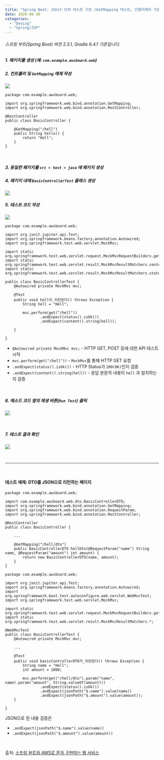 ```yaml
---
title: "Spring Boot: JUnit 단위 테스트 기초 (GetMapping 테스트, 인텔리제이 기준)"
date: 2020-06-30
categories: 
  - "DevLog"
  - "Spring/JSP"
---
```


###### 스프링 부트(Spring Boot) 버전 2.3.1, Gradle 6.4.1 기준입니다.

##### **1\. 패키지를 생성 (예: `com.example.awsboard.web`)**

##### **2\. 컨트롤러 및 `GetMapping` 예제 작성**

 ![](/assets/img/wp-content/uploads/2020/06/스크린샷-2020-06-30-오후-5.25.17.png)

```
package com.example.awsboard.web;

import org.springframework.web.bind.annotation.GetMapping;
import org.springframework.web.bind.annotation.RestController;

@RestController
public class BasicController {

    @GetMapping("/hell")
    public String hello() {
        return "Hell";
    }
}
```

 

##### **3\. 동일한 패키지를 `src > test > java` 에 패키지 생성**

##### **4\. 패키지 내에 `BasicControllerTest` 클래스 생성**

 ![](/assets/img/wp-content/uploads/2020/06/스크린샷-2020-06-30-오후-5.30.39.png)

##### **5\. 테스트 코드 작성**

 ![](/assets/img/wp-content/uploads/2020/06/스크린샷-2020-06-30-오후-5.32.13.png)

```
package com.example.awsboard.web;

import org.junit.jupiter.api.Test;
import org.springframework.beans.factory.annotation.Autowired;
import org.springframework.test.web.servlet.MockMvc;

import static org.springframework.test.web.servlet.request.MockMvcRequestBuilders.get;
import static org.springframework.test.web.servlet.result.MockMvcResultMatchers.content;
import static org.springframework.test.web.servlet.result.MockMvcResultMatchers.status;

public class BasicControllerTest {
    @Autowired private MockMvc mvc;

    @Test
    public void hell이_리턴된다() throws Exception {
        String hell = "Hell";

        mvc.perform(get("/hell"))
                .andExpect(status().isOk())
                .andExpect(content().string(hell));

    }

}
```

- `@Autowired private MockMvc mvc;` - HTTP GET, POST 등에 대한 API 테스트 시작
- `mvc.perform(get("/hell"))` - `MockMvc`를 통해 HTTP GET 요청
- `.andExpect(status().isOk())` - HTTP Status가 `200(OK)`인지 검증
- `.andExpect(content().string(hell))` - 응답 본문의 내용이 `hell` 과 일치하는지 검증

 

##### **6\. 메소드 코드 옆의 재생 버튼(`Run Test`) 클릭**

 ![](/assets/img/wp-content/uploads/2020/06/스크린샷-2020-06-30-오후-5.36.35.png)

 

##### **7\. 테스트 결과 확인**

 ![](/assets/img/wp-content/uploads/2020/06/스크린샷-2020-06-30-오후-5.37.13.png)

 

* * *

 

#### **테스트 예제: DTO를 JSON으로 리턴하는 페이지**

```
package com.example.awsboard.web;

import com.example.awsboard.web.dto.BasicControllerDTO;
import org.springframework.web.bind.annotation.GetMapping;
import org.springframework.web.bind.annotation.RequestParam;
import org.springframework.web.bind.annotation.RestController;

@RestController
public class BasicController {

    ...

    @GetMapping("/hell/dto")
    public BasicControllerDTO hellDto(@RequestParam("name") String name, @RequestParam("amount") int amount) {
        return new BasicControllerDTO(name, amount);
    }
}
```

```
package com.example.awsboard.web;

import org.junit.jupiter.api.Test;
import org.springframework.beans.factory.annotation.Autowired;
import org.springframework.boot.test.autoconfigure.web.servlet.WebMvcTest;
import org.springframework.test.web.servlet.MockMvc;

import static org.springframework.test.web.servlet.request.MockMvcRequestBuilders.get;
import static org.springframework.test.web.servlet.result.MockMvcResultMatchers.*;

@WebMvcTest
public class BasicControllerTest {
    @Autowired private MockMvc mvc;

    ...

    @Test
    public void basicControllerDTO가_리턴된다() throws Exception {
        String name = "Hell";
        int amount = 1000;

        mvc.perform(get("/hell/dto").param("name", name).param("amount", String.valueOf(amount)))
                .andExpect(status().isOk())
                .andExpect(jsonPath("$.name").value(name))
                .andExpect(jsonPath("$.amount").value(amount));
    }

}
```

JSON으로 된 내용 검증은

- `.andExpect(jsonPath("$.name").value(name))`
- `.andExpect(jsonPath("$.amount").value(amount))`

 

출처: [스프링 부트와 AWS로 혼자 구현하는 웹 서비스](https://github.com/jojoldu/freelec-springboot2-webservice)
